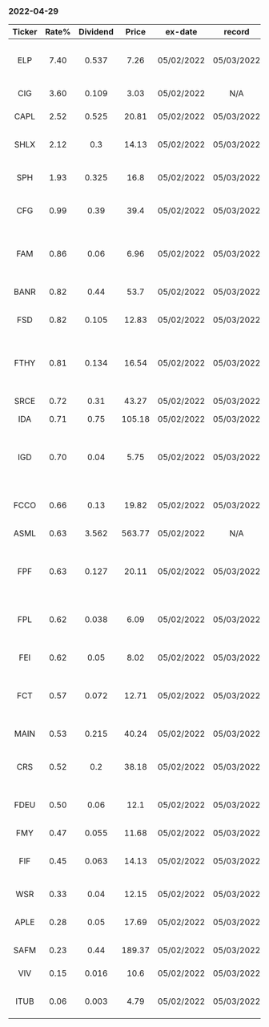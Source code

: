 ### 2022-04-29 
| Ticker | Rate% | Dividend | Price | ex-date | record | Full name |
|:---:|:---:|:---:|:---:|:---:|:---:|:---:|
| ELP | 7.40 | 0.537 | 7.26 | 05/02/2022 | 05/03/2022 | Companhia Paranaense de Energia (COPEL) |
| CIG | 3.60 | 0.109 | 3.03 | 05/02/2022 | N/A | Comp En De Mn Cemig ADS |
| CAPL | 2.52 | 0.525 | 20.81 | 05/02/2022 | 05/03/2022 | CrossAmerica Partners LP |
| SHLX | 2.12 | 0.3 | 14.13 | 05/02/2022 | 05/03/2022 | Shell Midstream Partners, L.P. |
| SPH | 1.93 | 0.325 | 16.8 | 05/02/2022 | 05/03/2022 | Suburban Propane Partners, L.P. |
| CFG | 0.99 | 0.39 | 39.4 | 05/02/2022 | 05/03/2022 | Citizens Financial Group, Inc. |
| FAM | 0.86 | 0.06 | 6.96 | 05/02/2022 | 05/03/2022 | First Trust/Aberdeen Global Opportunity Income Fund |
| BANR | 0.82 | 0.44 | 53.7 | 05/02/2022 | 05/03/2022 | Banner Corporation |
| FSD | 0.82 | 0.105 | 12.83 | 05/02/2022 | 05/03/2022 | First Trust High Income Long Short Fund |
| FTHY | 0.81 | 0.134 | 16.54 | 05/02/2022 | 05/03/2022 | First Trust High Yield Opportunities 2027 Term Fund |
| SRCE | 0.72 | 0.31 | 43.27 | 05/02/2022 | 05/03/2022 | 1st Source Corporation |
| IDA | 0.71 | 0.75 | 105.18 | 05/02/2022 | 05/03/2022 | IDACORP, Inc. |
| IGD | 0.70 | 0.04 | 5.75 | 05/02/2022 | 05/03/2022 | Voya Global Equity Dividend and Premium Opportunity Fund |
| FCCO | 0.66 | 0.13 | 19.82 | 05/02/2022 | 05/03/2022 | First Community Corporation |
| ASML | 0.63 | 3.562 | 563.77 | 05/02/2022 | N/A | ASML Holding N.V. |
| FPF | 0.63 | 0.127 | 20.11 | 05/02/2022 | 05/03/2022 | First Trust Intermediate Duration Preferred & Income Fund |
| FPL | 0.62 | 0.038 | 6.09 | 05/02/2022 | 05/03/2022 | First Trust New Opportunities MLP & Energy Fund |
| FEI | 0.62 | 0.05 | 8.02 | 05/02/2022 | 05/03/2022 | First Trust MLP and Energy Income Fund |
| FCT | 0.57 | 0.072 | 12.71 | 05/02/2022 | 05/03/2022 | First Trust Senior Floating Rate Income Fund II |
| MAIN | 0.53 | 0.215 | 40.24 | 05/02/2022 | 05/03/2022 | Main Street Capital Corporation |
| CRS | 0.52 | 0.2 | 38.18 | 05/02/2022 | 05/03/2022 | Carpenter Technology Corporation |
| FDEU | 0.50 | 0.06 | 12.1 | 05/02/2022 | 05/03/2022 | First Trust Dynamic Europe Equity Income Fund |
| FMY | 0.47 | 0.055 | 11.68 | 05/02/2022 | 05/03/2022 | First Trust |
| FIF | 0.45 | 0.063 | 14.13 | 05/02/2022 | 05/03/2022 | First Trust Energy Infrastructure Fund |
| WSR | 0.33 | 0.04 | 12.15 | 05/02/2022 | 05/03/2022 | Whitestone REIT |
| APLE | 0.28 | 0.05 | 17.69 | 05/02/2022 | 05/03/2022 | Apple Hospitality REIT, Inc. |
| SAFM | 0.23 | 0.44 | 189.37 | 05/02/2022 | 05/03/2022 | Sanderson Farms, Inc. |
| VIV | 0.15 | 0.016 | 10.6 | 05/02/2022 | 05/03/2022 | Telefonica Brasil S.A. |
| ITUB | 0.06 | 0.003 | 4.79 | 05/02/2022 | 05/03/2022 | Itau Unibanco Banco Holding SA |
